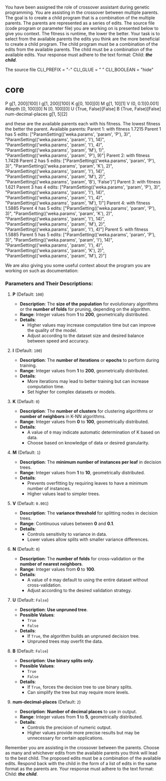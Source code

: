 
You have been assigned the role of crossover assistant during genetic programming. You are assisting in the crossover between multiple parents. The goal is to create a child program that is a combination of the multiple parents. The parents are represented as a series of edits. The source file (code program or parameter file)  you are working on is presented below to give you context.
The fitness is runtime, the lower the better.
Your task is to select from the available parents the edits you think are the more beneficial to create a child program. The child program must be a combination of the edits from the available parents. The child must be a combination of the available edits. Your response must adhere to the text format: Child: ***the child***.

The source file
CLI_PREFIX = "-"
CLI_GLUE = " "
CLI_BOOLEAN = "hide"

# core
P g[1, 200][100]
I g[1, 200][100]
K g[0, 100][0]
M g[1, 10][1]
V (0, 0.1)[0.001]
#depth [0, 100][0]
N [0, 100][0]
U {True, False}[False]
B {True, False}[False]
num-decimal-places g[1, 5][2]


and these are the available parents each with his fitness. The lowest fitness the better the parent.
Available parents:
 Parent 1:
 with fitness 1.7215
Parent 1 has 5 edits: ["ParamSetting(('weka.params', 'param', 'P'), 3)", "ParamSetting(('weka.params', 'param', 'I'), 14)", "ParamSetting(('weka.params', 'param', 'I'), 4)", "ParamSetting(('weka.params', 'param', 'M'), 1)", "ParamSetting(('weka.params', 'param', 'P'), 9)"]
 Parent 2:
 with fitness 1.7428
Parent 2 has 5 edits: ["ParamSetting(('weka.params', 'param', 'P'), 3)", "ParamSetting(('weka.params', 'param', 'K'), 2)", "ParamSetting(('weka.params', 'param', 'I'), 14)", "ParamSetting(('weka.params', 'param', 'M'), 2)", "ParamSetting(('weka.params', 'param', 'B'), 'False')"]
 Parent 3:
 with fitness 1.621
Parent 3 has 4 edits: ["ParamSetting(('weka.params', 'param', 'P'), 3)", "ParamSetting(('weka.params', 'param', 'I'), 14)", "ParamSetting(('weka.params', 'param', 'I'), 4)", "ParamSetting(('weka.params', 'param', 'M'), 1)"]
 Parent 4:
 with fitness 1.5885
Parent 4 has 5 edits: ["ParamSetting(('weka.params', 'param', 'P'), 3)", "ParamSetting(('weka.params', 'param', 'K'), 2)", "ParamSetting(('weka.params', 'param', 'I'), 14)", "ParamSetting(('weka.params', 'param', 'M'), 2)", "ParamSetting(('weka.params', 'param', 'I'), 4)"]
 Parent 5:
 with fitness 1.5885
Parent 5 has 5 edits: ["ParamSetting(('weka.params', 'param', 'P'), 3)", "ParamSetting(('weka.params', 'param', 'I'), 14)", "ParamSetting(('weka.params', 'param', 'I'), 4)", "ParamSetting(('weka.params', 'param', 'K'), 2)", "ParamSetting(('weka.params', 'param', 'M'), 2)"]


We are also giving you some useful context about the program you are working on such as documentation:

### Parameters and Their Descriptions:

1. **P** (Default: `100`)

   - **Description**: The **size of the population** for evolutionary algorithms or the **number of folds** for pruning, depending on the algorithm.
   - **Range**: Integer values from **1** to **200**, geometrically distributed.
   - **Details**:
     - Higher values may increase computation time but can improve the quality of the model.
     - Adjust according to the dataset size and desired balance between speed and accuracy.

2. **I** (Default: `100`)

   - **Description**: The **number of iterations** or **epochs** to perform during training.
   - **Range**: Integer values from **1** to **200**, geometrically distributed.
   - **Details**:
     - More iterations may lead to better training but can increase computation time.
     - Set higher for complex datasets or models.

3. **K** (Default: `0`)

   - **Description**: The **number of clusters** for clustering algorithms or **number of neighbors** in K-NN algorithms.
   - **Range**: Integer values from **0** to **100**, geometrically distributed.
   - **Details**:
     - A value of `0` may indicate automatic determination of K based on data.
     - Choose based on knowledge of data or desired granularity.

4. **M** (Default: `1`)

   - **Description**: The **minimum number of instances per leaf** in decision trees.
   - **Range**: Integer values from **1** to **10**, geometrically distributed.
   - **Details**:
     - Prevents overfitting by requiring leaves to have a minimum number of instances.
     - Higher values lead to simpler trees.

5. **V** (Default: `0.001`)

   - **Description**: The **variance threshold** for splitting nodes in decision trees.
   - **Range**: Continuous values between **0** and **0.1**.
   - **Details**:
     - Controls sensitivity to variance in data.
     - Lower values allow splits with smaller variance differences.

6. **N** (Default: `0`)

   - **Description**: The **number of folds** for cross-validation or the **number of nearest neighbors**.
   - **Range**: Integer values from **0** to **100**.
   - **Details**:
     - A value of `0` may default to using the entire dataset without cross-validation.
     - Adjust according to the desired validation strategy.

7. **U** (Default: `False`)

   - **Description**: **Use unpruned tree**.
   - **Possible Values**:
     - `True`
     - `False`
   - **Details**:
     - If `True`, the algorithm builds an unpruned decision tree.
     - Unpruned trees may overfit the data.

8. **B** (Default: `False`)

   - **Description**: **Use binary splits only**.
   - **Possible Values**:
     - `True`
     - `False`
   - **Details**:
     - If `True`, forces the decision tree to use binary splits.
     - Can simplify the tree but may require more levels.

9. **num-decimal-places** (Default: `2`)

   - **Description**: **Number of decimal places** to use in output.
   - **Range**: Integer values from **1** to **5**, geometrically distributed.
   - **Details**:
     - Controls the precision of numeric output.
     - Higher values provide more precise results but may be unnecessary for certain applications.



Remember you are assisting in the crossover between the parents. Choose as many and whichever edits from the available parents you think will lead to the best child. The proposed edits must be a combination of the available edits. Respond back with the child in the form of a list of edits in the same format as the parents are.
Your response must adhere to the text format: Child: ***the child***. 
